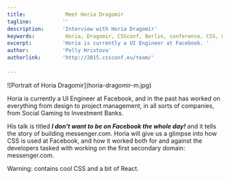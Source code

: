 ```yaml
---
title:             Meet Horia Dragomir 
tagline:          ''
description:      'Interview with Horia Dragomir'
keywords:          Horia, Dragomir, CSSconf, Berlin, conference, CSS, modules
excerpt:          'Horia is currently a UI Engineer at Facebook. '
author:           'Polly Hristova'
authorlink:       'http://2015.cssconf.eu/team/'

---
```


<div class="blog-img blog-img--center">
  ![Portrait of Horia Dragomir](horia-dragomir-m.jpg)
</div>

Horia is currently a UI Engineer at Facebook, and in the past has worked on everything from design to project management, in all sorts of companies, from Social Gaming to Investment Banks. 

His talk is titled _**I don't want to be on Facebook the whole day!**_ and it tells the story of building messenger.com. Horia will give us a glimpse into how CSS is used at Facebook, and how it worked both for and against the developers tasked with working on the first secondary domain: messenger.com. 

Warning: contains cool CSS and a bit of React.

<span class="strong-border">
